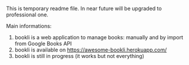 This is temporary readme file. In near future will be upgraded to professional one.

Main informations:
1. bookli is a web application to manage books: manually and by import from Google Books API
2. bookli is available on https://awesome-bookli.herokuapp.com/
3. bookli is still in progress (it works but not everything)